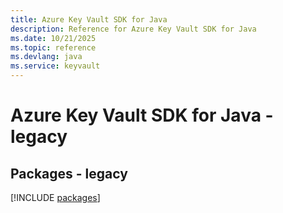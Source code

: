 ```yaml
---
title: Azure Key Vault SDK for Java
description: Reference for Azure Key Vault SDK for Java
ms.date: 10/21/2025
ms.topic: reference
ms.devlang: java
ms.service: keyvault
---
```

# Azure Key Vault SDK for Java - legacy
## Packages - legacy
[!INCLUDE [packages](key-vault-index.md)]
